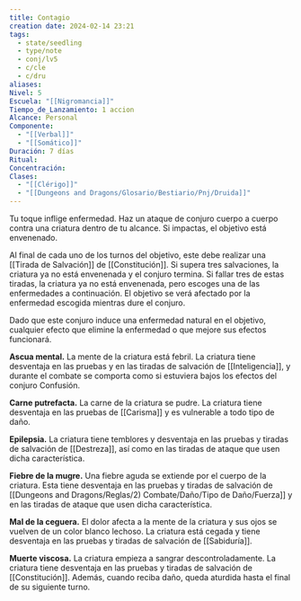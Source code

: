 ```yaml
---
title: Contagio
creation date: 2024-02-14 23:21
tags:
  - state/seedling
  - type/note
  - conj/lv5
  - c/cle
  - c/dru
aliases: 
Nivel: 5
Escuela: "[[Nigromancia]]"
Tiempo_de_Lanzamiento: 1 accion
Alcance: Personal
Componente:
  - "[[Verbal]]"
  - "[[Somático]]"
Duración: 7 días
Ritual: 
Concentración: 
Clases:
  - "[[Clérigo]]"
  - "[[Dungeons and Dragons/Glosario/Bestiario/Pnj/Druida]]"
---
```

Tu toque inflige enfermedad. Haz un ataque de conjuro cuerpo a cuerpo contra una criatura dentro de tu alcance. Si impactas, el objetivo está envenenado.

Al final de cada uno de los turnos del objetivo, este debe realizar una [[Tirada de Salvación]] de [[Constitución]]. Si supera tres salvaciones, la criatura ya no está envenenada y el conjuro termina. Si fallar tres de estas tiradas, la criatura ya no está envenenada, pero escoges una de las enfermedades a continuación. El objetivo se verá afectado por la enfermedad escogida mientras dure el conjuro.

Dado que este conjuro induce una enfermedad natural en el objetivo, cualquier efecto que elimine la enfermedad o que mejore sus efectos funcionará.

**Ascua mental.** La mente de la criatura está febril. La criatura tiene desventaja en las pruebas y en las tiradas de salvación de [[Inteligencia]], y durante el combate se comporta como si estuviera bajos los efectos del conjuro Confusión.

**Carne putrefacta.** La carne de la criatura se pudre. La criatura tiene desventaja en las pruebas de [[Carisma]] y es vulnerable a todo tipo de daño.

**Epilepsia.** La criatura tiene temblores y desventaja en las pruebas y tiradas de salvación de [[Destreza]], así como en las tiradas de ataque que usen dicha característica.

**Fiebre de la mugre.** Una fiebre aguda se extiende por el cuerpo de la criatura. Esta tiene desventaja en las pruebas y tiradas de salvación de [[Dungeons and Dragons/Reglas/2) Combate/Daño/Tipo de Daño/Fuerza]] y en las tiradas de ataque que usen dicha característica.

**Mal de la ceguera.** El dolor afecta a la mente de la criatura y sus ojos se vuelven de un color blanco lechoso. La criatura está cegada y tiene desventaja en las pruebas y tiradas de salvación de [[Sabiduría]].

**Muerte viscosa.** La criatura empieza a sangrar descontroladamente. La criatura tiene desventaja en las pruebas y tiradas de salvación de [[Constitución]]. Además, cuando reciba daño, queda aturdida hasta el final de su siguiente turno.